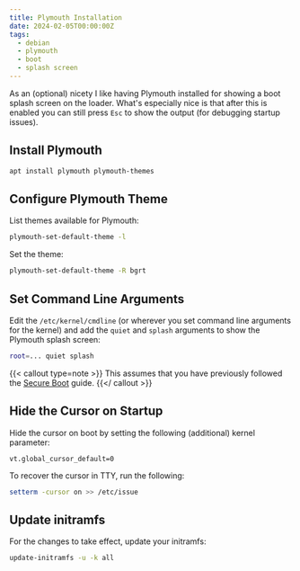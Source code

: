 ```yaml
---
title: Plymouth Installation
date: 2024-02-05T00:00:00Z
tags:
  - debian
  - plymouth
  - boot
  - splash screen
---
```


As an (optional) nicety I like having Plymouth installed for showing a boot splash screen on the loader. What's
especially nice is that after this is enabled you can still press `Esc` to show the output (for debugging startup
issues).

<!--more-->

## Install Plymouth

```bash
apt install plymouth plymouth-themes
```

## Configure Plymouth Theme

List themes available for Plymouth:

```bash
plymouth-set-default-theme -l
```

Set the theme:

```bash
plymouth-set-default-theme -R bgrt
```

## Set Command Line Arguments

Edit the `/etc/kernel/cmdline` (or wherever you set command line arguments for the kernel)
and add the `quiet` and `splash` arguments to show the Plymouth splash screen:

```bash
root=... quiet splash
```

{{< callout type=note >}}
This assumes that you have previously followed the [Secure Boot](./debian-secure-boot.md) guide.
{{</ callout >}}

## Hide the Cursor on Startup

Hide the cursor on boot by setting the following (additional) kernel parameter:

```text
vt.global_cursor_default=0
```

To recover the cursor in TTY, run the following:

```bash
setterm -cursor on >> /etc/issue
```

## Update initramfs

For the changes to take effect, update your initramfs:

```bash
update-initramfs -u -k all
```
